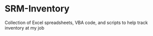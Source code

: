 # SRM-Inventory
Collection of Excel spreadsheets, VBA code, and scripts to help track inventory at my job
